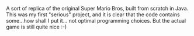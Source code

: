 A sort of replica of the original Super Mario Bros, built from scratch in Java. This was my first "serious" project, and it is clear that the code contains some...how shall I put it... not optimal programming choices. But the actual game is still quite nice :-)
